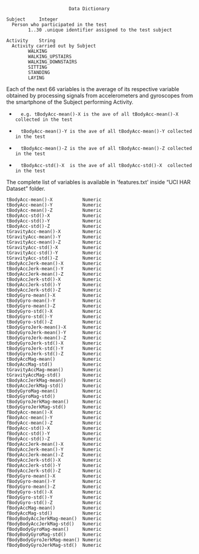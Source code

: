                            Data Dictionary

	Subject     Integer
      Person who participated in the test
            1..30 .unique identifier assigned to the test subject 

	Activity    String
      Activity carried out by Subject
            WALKING
            WALKING_UPSTAIRS
            WALKING_DOWNSTAIRS
            SITTING
            STANDING
            LAYING

Each of the next 66 variables is the average of its respective variable obtained by processing signals from accelerometers and gyroscopes from the smartphone of the Subject performing Activity. 

*  		e.g. tBodyAcc-mean()-X is the ave of all tBodyAcc-mean()-X collected in the test  
*  		tBodyAcc-mean()-Y is the ave of all tBodyAcc-mean()-Y collected in the test
*       tBodyAcc-mean()-Z is the ave of all tBodyAcc-mean()-Z collected in the test
*       tBodyAcc-std()-X  is the ave of all tBodyAcc-std()-X  collected in the test

The complete list of variables is available in 'features.txt' inside “UCI HAR Dataset” folder.

	tBodyAcc-mean()-X           Numeric  
	tBodyAcc-mean()-Y           Numeric  
	tBodyAcc-mean()-Z           Numeric   
	tBodyAcc-std()-X            Numeric  
	tBodyAcc-std()-Y            Numeric  
	tBodyAcc-std()-Z            Numeric  
	tGravityAcc-mean()-X        Numeric  
	tGravityAcc-mean()-Y        Numeric  
	tGravityAcc-mean()-Z        Numeric  
	tGravityAcc-std()-X         Numeric  
	tGravityAcc-std()-Y         Numeric  
	tGravityAcc-std()-Z         Numeric  
	tBodyAccJerk-mean()-X       Numeric  
	tBodyAccJerk-mean()-Y       Numeric  
	tBodyAccJerk-mean()-Z       Numeric  
	tBodyAccJerk-std()-X        Numeric  
	tBodyAccJerk-std()-Y        Numeric  
	tBodyAccJerk-std()-Z        Numeric  
	tBodyGyro-mean()-X          Numeric  
	tBodyGyro-mean()-Y          Numeric  
	tBodyGyro-mean()-Z          Numeric  
	tBodyGyro-std()-X           Numeric     
	tBodyGyro-std()-Y           Numeric  
	tBodyGyro-std()-Z           Numeric  
	tBodyGyroJerk-mean()-X      Numeric  
	tBodyGyroJerk-mean()-Y      Numeric  
	tBodyGyroJerk-mean()-Z      Numeric  
	tBodyGyroJerk-std()-X       Numeric  
	tBodyGyroJerk-std()-Y       Numeric  
	tBodyGyroJerk-std()-Z       Numeric  
	tBodyAccMag-mean()          Numeric  
	tBodyAccMag-std()           Numeric  
	tGravityAccMag-mean()       Numeric  
	tGravityAccMag-std()        Numeric  
	tBodyAccJerkMag-mean()      Numeric  
	tBodyAccJerkMag-std()       Numeric  
	tBodyGyroMag-mean()         Numeric  
	tBodyGyroMag-std()          Numeric  
	tBodyGyroJerkMag-mean()     Numeric   
	tBodyGyroJerkMag-std()      Numeric  
	fBodyAcc-mean()-X           Numeric  
	fBodyAcc-mean()-Y           Numeric  
	fBodyAcc-mean()-Z           Numeric    
	fBodyAcc-std()-X            Numeric  
	fBodyAcc-std()-Y            Numeric  
	fBodyAcc-std()-Z            Numeric  
	fBodyAccJerk-mean()-X       Numeric  
	fBodyAccJerk-mean()-Y       Numeric  
	fBodyAccJerk-mean()-Z       Numeric  
	fBodyAccJerk-std()-X        Numeric  
	fBodyAccJerk-std()-Y        Numeric  
	fBodyAccJerk-std()-Z        Numeric  
	fBodyGyro-mean()-X          Numeric  
	fBodyGyro-mean()-Y          Numeric  
	fBodyGyro-mean()-Z          Numeric  
	fBodyGyro-std()-X           Numeric  
	fBodyGyro-std()-Y           Numeric  
	fBodyGyro-std()-Z           Numeric  
	fBodyAccMag-mean()          Numeric  
	fBodyAccMag-std()           Numeric  
	fBodyBodyAccJerkMag-mean()  Numeric  
	fBodyBodyAccJerkMag-std()   Numeric  
	fBodyBodyGyroMag-mean()     Numeric  
	fBodyBodyGyroMag-std()      Numeric  
	fBodyBodyGyroJerkMag-mean() Numeric  
	fBodyBodyGyroJerkMag-std()  Numeric  

